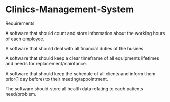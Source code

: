 # Clinics-Management-System


  Requirements

  
  A software that should count and store information about the working hours of each employee.

  
  A software that should deal with all financial duties of the busines.

  
  A software that should keep a clear timeframe of all equipments lifetimes and needs for replacement/maintance.

  
  A software that should keep the schedule of all clients and inform them prior(1 day before) to their meeting/appointment.

  
  The software should store all health data relating to each patients need/problem.
